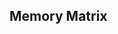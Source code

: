 ## **Memory Matrix**

<!--
object to template

// clientStorage
// localStorage.setItem('settings', JSON.stringify(object));
// localStorage.clear();
// save level
// save theme
// save quad color

alternative field:
random field rotate 90 (3x8 or 8x3)
-->
